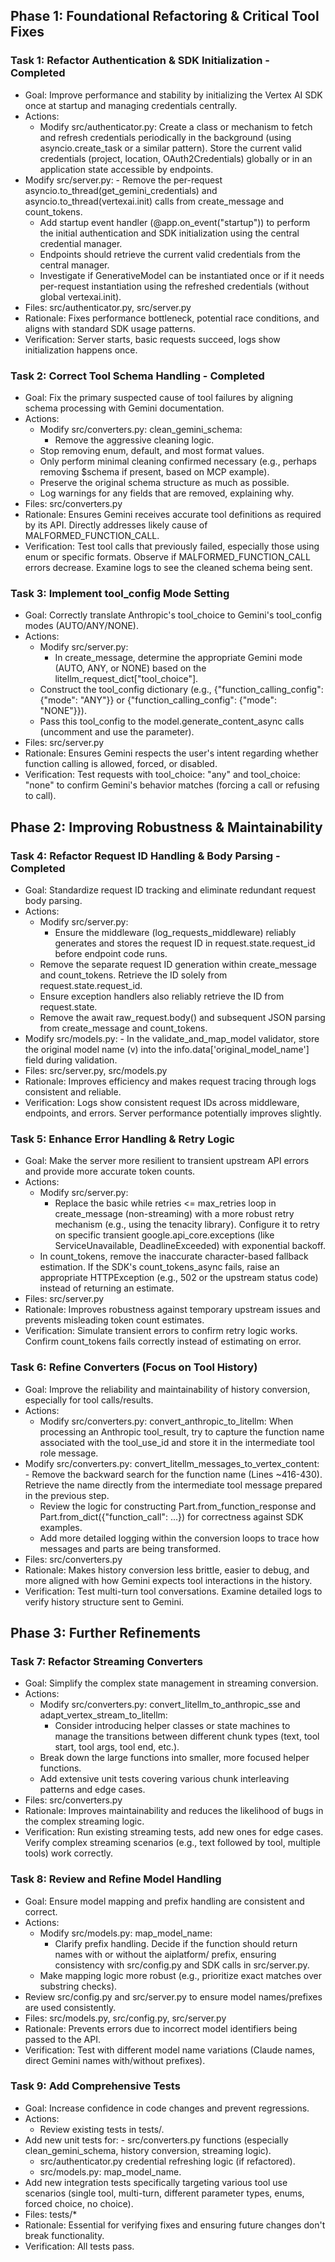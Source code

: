 ## Phase 1: Foundational Refactoring & Critical Tool Fixes

### Task 1: Refactor Authentication & SDK Initialization - Completed
- Goal: Improve performance and stability by initializing the Vertex AI SDK once at startup and managing credentials centrally.
- Actions:
  - Modify src/authenticator.py: Create a class or mechanism to fetch and refresh credentials periodically in the background (using
asyncio.create_task or a similar pattern). Store the current valid credentials (project, location, OAuth2Credentials) globally or in an
application state accessible by endpoints.
- Modify src/server.py:
      - Remove the per-request asyncio.to_thread(get_gemini_credentials) and asyncio.to_thread(vertexai.init) calls from create_message
and count_tokens.
  - Add startup event handler (@app.on_event("startup")) to perform the initial authentication and SDK initialization using the central
credential manager.
  - Endpoints should retrieve the current valid credentials from the central manager.
  - Investigate if GenerativeModel can be instantiated once or if it needs per-request instantiation using the refreshed credentials
(without global vertexai.init).
- Files: src/authenticator.py, src/server.py
- Rationale: Fixes performance bottleneck, potential race conditions, and aligns with standard SDK usage patterns.
- Verification: Server starts, basic requests succeed, logs show initialization happens once.

### Task 2: Correct Tool Schema Handling - Completed
- Goal: Fix the primary suspected cause of tool failures by aligning schema processing with Gemini documentation.
- Actions:
  - Modify src/converters.py: clean_gemini_schema:
      - Remove the aggressive cleaning logic.
  - Stop removing enum, default, and most format values.
  - Only perform minimal cleaning confirmed necessary (e.g., perhaps removing $schema if present, based on MCP example).
  - Preserve the original schema structure as much as possible.
  - Log warnings for any fields that are removed, explaining why.
- Files: src/converters.py
- Rationale: Ensures Gemini receives accurate tool definitions as required by its API. Directly addresses likely cause of
MALFORMED_FUNCTION_CALL.
- Verification: Test tool calls that previously failed, especially those using enum or specific formats. Observe if
MALFORMED_FUNCTION_CALL errors decrease. Examine logs to see the cleaned schema being sent.

### Task 3: Implement tool_config Mode Setting
- Goal: Correctly translate Anthropic's tool_choice to Gemini's tool_config modes (AUTO/ANY/NONE).
- Actions:
  - Modify src/server.py:
      - In create_message, determine the appropriate Gemini mode (AUTO, ANY, or NONE) based on the litellm_request_dict["tool_choice"].
  - Construct the tool_config dictionary (e.g., {"function_calling_config": {"mode": "ANY"}} or {"function_calling_config": {"mode":
"NONE"}}).
  - Pass this tool_config to the model.generate_content_async calls (uncomment and use the parameter).
- Files: src/server.py
- Rationale: Ensures Gemini respects the user's intent regarding whether function calling is allowed, forced, or disabled.
- Verification: Test requests with tool_choice: "any" and tool_choice: "none" to confirm Gemini's behavior matches (forcing a call or
refusing to call).

## Phase 2: Improving Robustness & Maintainability


### Task 4: Refactor Request ID Handling & Body Parsing  - Completed
- Goal: Standardize request ID tracking and eliminate redundant request body parsing.
- Actions:
  - Modify src/server.py:
      - Ensure the middleware (log_requests_middleware) reliably generates and stores the request ID in request.state.request_id before
endpoint code runs.
  - Remove the separate request ID generation within create_message and count_tokens. Retrieve the ID solely from
request.state.request_id.
  - Ensure exception handlers also reliably retrieve the ID from request.state.
  - Remove the await raw_request.body() and subsequent JSON parsing from create_message and count_tokens.
- Modify src/models.py:
      - In the validate_and_map_model validator, store the original model name (v) into the info.data['original_model_name'] field
during validation.
- Files: src/server.py, src/models.py
- Rationale: Improves efficiency and makes request tracing through logs consistent and reliable.
- Verification: Logs show consistent request IDs across middleware, endpoints, and errors. Server performance potentially improves
slightly.

### Task 5: Enhance Error Handling & Retry Logic
- Goal: Make the server more resilient to transient upstream API errors and provide more accurate token counts.
- Actions:
  - Modify src/server.py:
      - Replace the basic while retries <= max_retries loop in create_message (non-streaming) with a more robust retry mechanism (e.g.,
using the tenacity library). Configure it to retry on specific transient google.api_core.exceptions (like ServiceUnavailable,
DeadlineExceeded) with exponential backoff.
  - In count_tokens, remove the inaccurate character-based fallback estimation. If the SDK's count_tokens_async fails, raise an
appropriate HTTPException (e.g., 502 or the upstream status code) instead of returning an estimate.
- Files: src/server.py
- Rationale: Improves robustness against temporary upstream issues and prevents misleading token count estimates.
- Verification: Simulate transient errors to confirm retry logic works. Confirm count_tokens fails correctly instead of estimating on
error.

### Task 6: Refine Converters (Focus on Tool History)
- Goal: Improve the reliability and maintainability of history conversion, especially for tool calls/results.
- Actions:
  - Modify src/converters.py: convert_anthropic_to_litellm: When processing an Anthropic tool_result, try to capture the function name
associated with the tool_use_id and store it in the intermediate tool role message.
- Modify src/converters.py: convert_litellm_messages_to_vertex_content:
      - Remove the backward search for the function name (Lines ~416-430). Retrieve the name directly from the intermediate tool message
prepared in the previous step.
  - Review the logic for constructing Part.from_function_response and Part.from_dict({"function_call": ...}) for correctness against SDK
examples.
  - Add more detailed logging within the conversion loops to trace how messages and parts are being transformed.
- Files: src/converters.py
- Rationale: Makes history conversion less brittle, easier to debug, and more aligned with how Gemini expects tool interactions in the
history.
- Verification: Test multi-turn tool conversations. Examine detailed logs to verify history structure sent to Gemini.

## Phase 3: Further Refinements


### Task 7: Refactor Streaming Converters
- Goal: Simplify the complex state management in streaming conversion.
- Actions:
  - Modify src/converters.py: convert_litellm_to_anthropic_sse and adapt_vertex_stream_to_litellm:
      - Consider introducing helper classes or state machines to manage the transitions between different chunk types (text, tool start,
tool args, tool end, etc.).
  - Break down the large functions into smaller, more focused helper functions.
  - Add extensive unit tests covering various chunk interleaving patterns and edge cases.
- Files: src/converters.py
- Rationale: Improves maintainability and reduces the likelihood of bugs in the complex streaming logic.
- Verification: Run existing streaming tests, add new ones for edge cases. Verify complex streaming scenarios (e.g., text followed by
tool, multiple tools) work correctly.

### Task 8: Review and Refine Model Handling
- Goal: Ensure model mapping and prefix handling are consistent and correct.
- Actions:
  - Modify src/models.py: map_model_name:
      - Clarify prefix handling. Decide if the function should return names with or without the aiplatform/ prefix, ensuring consistency
with src/config.py and SDK calls in src/server.py.
  - Make mapping logic more robust (e.g., prioritize exact matches over substring checks).
- Review src/config.py and src/server.py to ensure model names/prefixes are used consistently.
- Files: src/models.py, src/config.py, src/server.py
- Rationale: Prevents errors due to incorrect model identifiers being passed to the API.
- Verification: Test with different model name variations (Claude names, direct Gemini names with/without prefixes).

### Task 9: Add Comprehensive Tests
- Goal: Increase confidence in code changes and prevent regressions.
- Actions:
  - Review existing tests in tests/.
- Add new unit tests for:
      - src/converters.py functions (especially clean_gemini_schema, history conversion, streaming logic).
  - src/authenticator.py credential refreshing logic (if refactored).
  - src/models.py: map_model_name.
- Add new integration tests specifically targeting various tool use scenarios (single tool, multi-turn, different parameter types,
enums, forced choice, no choice).
- Files: tests/*
- Rationale: Essential for verifying fixes and ensuring future changes don't break functionality.
- Verification: All tests pass.
